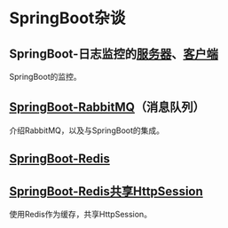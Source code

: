 # SpringBoot杂谈

## SpringBoot-日志监控的[服务器](spring-boot-example-admin-server)、[客户端](spring-boot-example-admin-client)

SpringBoot的监控。

## [SpringBoot-RabbitMQ](spring-boot-example-amqp)（消息队列）

介绍RabbitMQ，以及与SpringBoot的集成。

## [SpringBoot-Redis](spring-boot-example-data-redis)

## [SpringBoot-Redis共享HttpSession](spring-boot-example-session-redis)

使用Redis作为缓存，共享HttpSession。
